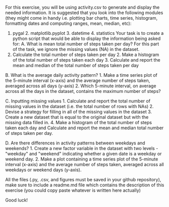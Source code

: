 For this exercise, you will be using activity.csv to generate and display the needed information. 
It is suggested that you look into the following modules (they might come in handy i.e. plotting bar charts, time series, histogram, formatting dates and computing ranges, mean, median, etc): 
1. pygal 2. matplotlib.pyplot 3. datetime 4. statistics 
Your task is to create a python script that would be able to display the information being asked for: 
A. What is mean total number of steps taken per day? 
For this part of the task, we ignore the missing values (NA) in the dataset. 
1. Calculate the total number of steps taken per day 2. Make a histogram of the total number of steps taken each day 3. Calculate and report the mean and median of the total number of steps taken per day 
 
B. What is the average daily activity pattern? 1. Make a time series plot of the 5-minute interval (x-axis) and the average number of steps taken, averaged across all days (y-axis) 2. Which 5-minute interval, on average across all the days in the dataset, contains the maximum number of steps? 
 
C. Inputting missing values 1. Calculate and report the total number of missing values in the dataset (i.e. the total number of rows with NAs) 2. Devise a strategy for filling in all of the missing values in the dataset 3. Create a new dataset that is equal to the original dataset but with the missing data filled in. 4. Make a histogram of the total number of steps taken each day and Calculate and report the mean and median total number of steps taken per day. 
 
D. Are there differences in activity patterns between weekdays and weekends? 1. Create a new factor variable in the dataset with two levels - "weekday" and "weekend" indicating whether a given date is a weekday or weekend day. 2. Make a plot containing a time series plot of the 5-minute interval (x-axis) and the average number of steps taken, averaged across all weekdays or weekend days (y-axis). 
 
All the files (.py, .csv,  and figures must be saved in your github repository), make sure to include a readme.md file which contains the description of this exercise (you could copy paste whatever is written here actually) 
 
Good luck! 
 
 